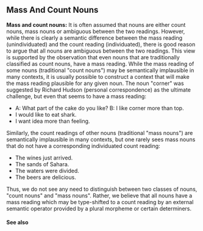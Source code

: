 ## Mass And Count Nouns ##

**Mass and count nouns:** It is often assumed that nouns are either count nouns, mass nouns or ambiguous between the two readings. However, while there is clearly a semantic difference between the mass reading (unindividuated) and the count reading (individuated), there is good reason to argue that all nouns are ambiguous between the two readings. This view is supported by the observation that even nouns that are traditionally classified as count nouns, have a mass reading. While the mass reading of some nouns (traditional "count nouns") may be semantically implausible in many contexts, it is usually possible to construct a context that will make the mass reading plausible for any given noun. The noun "corner" was suggested by Richard Hudson (personal correspondence) as the ultimate challenge, but even that seems to have a mass reading:

  * A: What part of the cake do you like? B: I like corner more than top.
  * I would like to eat shark.
  * I want idea more than feeling.

Similarly, the count readings of other nouns (traditional "mass nouns") are semantically implausible in many contexts, but one rarely sees mass nouns that do not have a corresponding individuated count reading:

  * The wines just arrived.
  * The sands of Sahara.
  * The waters were divided.
  * The beers are delicious.

Thus, we do not see any need to distinguish between two classes of nouns, "count nouns" and "mass nouns". Rather, we believe that all nouns have a mass reading which may be type-shifted to a count reading by an external semantic operator provided by a plural morpheme or certain determiners.


#### See also ####

